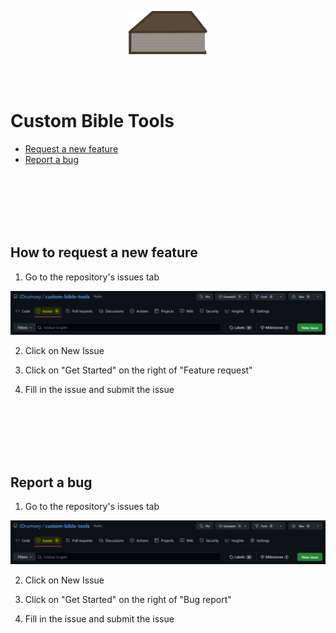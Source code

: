<!-- https://stackoverflow.com/questions/12090472/how-do-i-center-an-image-in-the-readme-md-file-on-github -->
<p align="center">
    <img src="./public/bible-icon.svg" style="width: 25%;" />
</p>

</br>
</br>

# Custom Bible Tools

- [Request a new feature](#how-to-request-a-new-feature)
- [Report a bug](#report-a-bug)

</br>
</br>
</br>
</br>
</br>

## How to request a new feature

1. Go to the repository's issues tab

![Requesting a new feature - Step 1](/public/new-feature-request-step-1.png)

2. Click on New Issue

3. Click on "Get Started" on the right of "Feature request"

4. Fill in the issue and submit the issue



</br>
</br>
</br>
</br>
</br>



## Report a bug

1. Go to the repository's issues tab

![Reporting a bug - Step 1](/public/new-feature-request-step-1.png)

2. Click on New Issue

3. Click on "Get Started" on the right of "Bug report"

4. Fill in the issue and submit the issue
